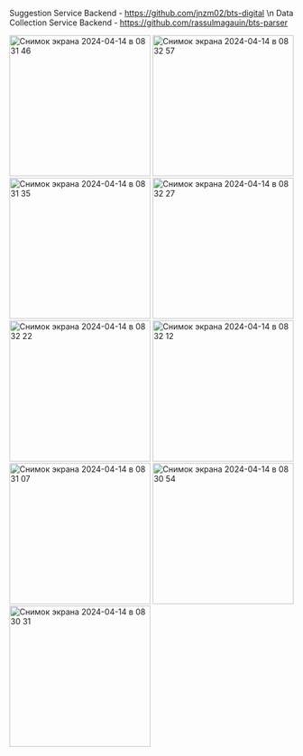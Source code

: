 Suggestion Service Backend - https://github.com/jnzm02/bts-digital \n
Data Collection Service Backend - https://github.com/rassulmagauin/bts-parser 

<img width="250" alt="Снимок экрана 2024-04-14 в 08 31 46" src="https://github.com/medeupazylov/bts_digital/assets/113336831/350d1d73-4c5f-44f5-b92a-8029466487c7">
<img width="250" alt="Снимок экрана 2024-04-14 в 08 32 57" src="https://github.com/medeupazylov/bts_digital/assets/113336831/c393236d-668c-46d1-8241-69c18a484006">
<img width="250" alt="Снимок экрана 2024-04-14 в 08 31 35" src="https://github.com/medeupazylov/bts_digital/assets/113336831/6b6e70f2-3f14-4b4a-b3aa-c7e1b3cd64a5">
<img width="250" alt="Снимок экрана 2024-04-14 в 08 32 27" src="https://github.com/medeupazylov/bts_digital/assets/113336831/eb949f58-80dc-4277-a52f-d317fc20db35">
<img width="250" alt="Снимок экрана 2024-04-14 в 08 32 22" src="https://github.com/medeupazylov/bts_digital/assets/113336831/a0be6af4-7700-47bc-8ed6-9c980a300219">
<img width="250" alt="Снимок экрана 2024-04-14 в 08 32 12" src="https://github.com/medeupazylov/bts_digital/assets/113336831/92976d62-4e7a-4798-93e4-1c9319ecd325">
<img width="250" alt="Снимок экрана 2024-04-14 в 08 31 07" src="https://github.com/medeupazylov/bts_digital/assets/113336831/f3b9f192-6bf6-4060-a52c-4ea221194120">
<img width="250" alt="Снимок экрана 2024-04-14 в 08 30 54" src="https://github.com/medeupazylov/bts_digital/assets/113336831/23ae116e-5ea8-48cb-b229-1214e16336b6">
<img width="250" alt="Снимок экрана 2024-04-14 в 08 30 31" src="https://github.com/medeupazylov/bts_digital/assets/113336831/7067a23d-6c83-4741-8fb8-bc8876e19391">
